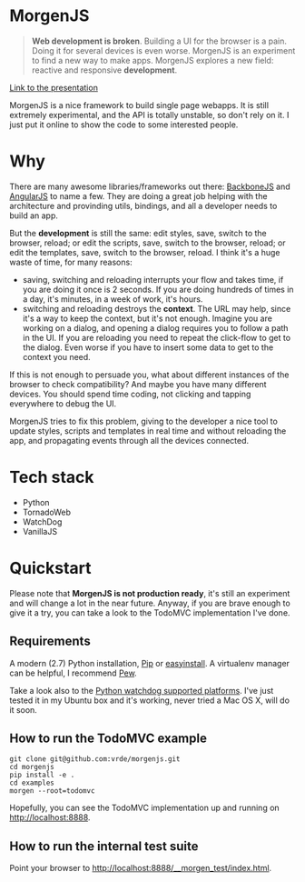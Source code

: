 MorgenJS
========
> **Web development is broken**. Building a UI for the browser is a pain. Doing it for several devices is even worse.
> MorgenJS is an experiment to find a new way to make apps.
> MorgenJS explores a new field: reactive and responsive **development**.

[Link to the presentation](https://speakerdeck.com/vrde/morgenjs)

MorgenJS is a nice framework to build single page webapps.
It is still extremely experimental, and the API is totally unstable, so don't rely on it. I just put it online to show the code to some interested people.



Why
===
There are many awesome libraries/frameworks out there: [BackboneJS](http://backbonejs.org/) and [AngularJS](http://angularjs.org/) to name a few. They are doing a great job helping with the architecture and provinding utils, bindings, and all a developer needs to build an app.

But the **development** is still the same: edit styles, save, switch to the browser, reload; or edit the scripts, save, switch to the browser, reload; or edit the templates, save, switch to the browser, reload. I think it's a huge waste of time, for many reasons:
- saving, switching and reloading interrupts your flow and takes time, if you are doing it once is 2 seconds. If you are doing hundreds of times in a day, it's minutes, in a week of work, it's hours.
- switching and reloading destroys the **context**. The URL may help, since it's a way to keep the context, but it's not enough. Imagine you are working on a dialog, and opening a dialog requires you to follow a path in the UI. If you are reloading you need to repeat the click-flow to get to the dialog. Even worse if you have to insert some data to get to the context you need.

If this is not enough to persuade you, what about different instances of the browser to check compatibility? And maybe you have many different devices. You should spend time coding, not clicking and tapping everywhere to debug the UI.

MorgenJS tries to fix this problem, giving to the developer a nice tool to update styles, scripts and templates in real time and without reloading the app, and propagating events through all the devices connected.



Tech stack
==========
- Python
- TornadoWeb
- WatchDog
- VanillaJS



Quickstart
==========
Please note that **MorgenJS is not production ready**, it's still an experiment and will change a lot in the near future. Anyway, if you are brave enough to give it a try, you can take a look to the TodoMVC implementation I've done.

Requirements
------------
A modern (2.7) Python installation, [Pip](http://www.pip-installer.org/) or [easyinstall](http://pythonhosted.org/distribute/easy_install.html). A virtualenv manager can be helpful, I recommend [Pew](https://github.com/berdario/invewrapper).

Take a look also to the [Python watchdog supported platforms](http://pythonhosted.org/watchdog/installation.html#supported-platforms-and-caveats). I've just tested it in my Ubuntu box and it's working, never tried a Mac OS X, will do it soon.



How to run the TodoMVC example
------------------------------


    git clone git@github.com:vrde/morgenjs.git
    cd morgenjs
    pip install -e .
    cd examples
    morgen --root=todomvc

Hopefully, you can see the TodoMVC implementation up and running on [http://localhost:8888](http://localhost:8888).



How to run the internal test suite
----------------------------------
Point your browser to [http://localhost:8888/__morgen_test/index.html](http://localhost:8888/__morgen_test/index.html).

